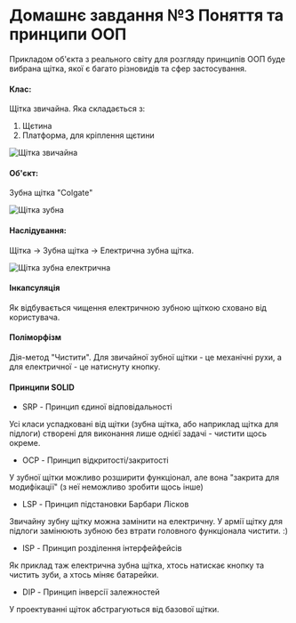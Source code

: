 **Домашнє завдання №3 Поняття та принципи ООП**
===============================================
Прикладом об'єкта з реального світу для розгляду принципів ООП буде вибрана щітка, 
якої є багато різновидів та сфер застосування.
#### Клас:
Щітка звичайна. Яка складається з: 

1. Щєтина
2. Платформа, для кріплення щєтини

![Щітка звичайна](/homework/Python/homework-3/img/shchetka_1.jpg)
#### Об'єкт:
Зубна щітка "Colgate"

![Щітка зубна](/homework/Python/homework-3/img/shchetka_2.jpg)

#### Наслідування:
Щітка -> Зубна щітка -> Електрична зубна щітка.

![Щітка зубна електрична](/homework/Python/homework-3/img/shchetka_3.jpg)

#### Інкапсуляція
Як відбувається чищення електричною зубною щіткою сховано від користувача.
#### Поліморфізм
Дія-метод "Чистити". Для звичайної зубної щітки - це механічні рухи, а для електричної - це натиснуту кнопку.
#### Принципи SOLID
- SRP - Принцип єдиної відповідальності

Усі класи успадковані від щітки (зубна щітка, або наприклад щітка для підлоги) 
створені для виконання лише однієї задачі - чистити щось окреме.

- OCP - Принцип відкритості/закритості

У зубної щітки можливо розширити функціонал, але вона "закрита для модифікації" (з неї неможливо зробити щось інше)

- LSP - Принцип підстановки Барбари Лісков

Звичайну зубну щітку можна замінити на електричну. 
У армії щітку для підлоги замінюють зубною без втрати головного функціонала чистити. :)

- ISP - Принцип розділення інтерфейфейсів

Як приклад таж електрична зубна щітка, хтось натискає кнопку та чистить зуби, а хтось міняє батарейки.

- DIP - Принцип інверсії залежностей

У проектуванні щіток абстрагуються від базової щітки.
